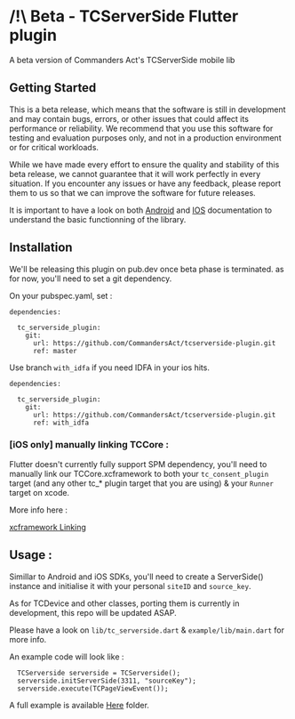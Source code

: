 # /!\ Beta - TCServerSide Flutter plugin

A beta version of Commanders Act's TCServerSide mobile lib

## Getting Started

This is a beta release, which means that the software is still in development and may contain bugs, errors, or other issues that could affect its performance or reliability. We recommend that you use this software for testing and evaluation purposes only, and not in a production environment or for critical workloads.


While we have made every effort to ensure the quality and stability of this beta release, we cannot guarantee that it will work perfectly in every situation. If you encounter any issues or have any feedback, please report them to us so that we can improve the software for future releases.

It is important to have a look on both [Android](https://github.com/CommandersAct/AndroidV5/tree/master/TCServerSide) and [IOS](https://github.com/CommandersAct/iosv5/tree/master/TCServerSide) documentation to understand the basic functionning of the library. 

## Installation 

We'll be releasing this plugin on pub.dev once beta phase is terminated. as for now, you'll need to set a git dependency. 

On your pubspec.yaml, set : 

```
dependencies:

  tc_serverside_plugin:
    git:
      url: https://github.com/CommandersAct/tcserverside-plugin.git
      ref: master
```

Use branch `with_idfa` if you need IDFA in your ios hits.

```
dependencies:

  tc_serverside_plugin:
    git:
      url: https://github.com/CommandersAct/tcserverside-plugin.git
      ref: with_idfa
```

### [iOS only] manually linking TCCore :

Flutter doesn't currently fully support SPM dependency, you'll need to manually link our TCCore.xcframework to both your `tc_consent_plugin` target (and any other tc_* plugin target that you are using) & your `Runner` target on xcode. 

More info here :   

[xcframework Linking](https://github.com/CommandersAct/TCMobileDemo-flutter/blob/master/xcframework_linking.md)

## Usage : 

Simillar to Android and iOS SDKs, you'll need to create a ServerSide() instance and initialise it with your personal `siteID` and `source_key`.

As for TCDevice and other classes, porting them is currently in development, this repo will be updated ASAP.

Please have a look on `lib/tc_serverside.dart`  & `example/lib/main.dart` for more info. 

An example code will look like : 

```
  TCServerside serverside = TCServerside();
  serverside.initServerSide(3311, "sourceKey");
  serverside.execute(TCPageViewEvent());
```

A full example is available [Here](https://github.com/CommandersAct/TCMobileDemo-flutter) folder.
